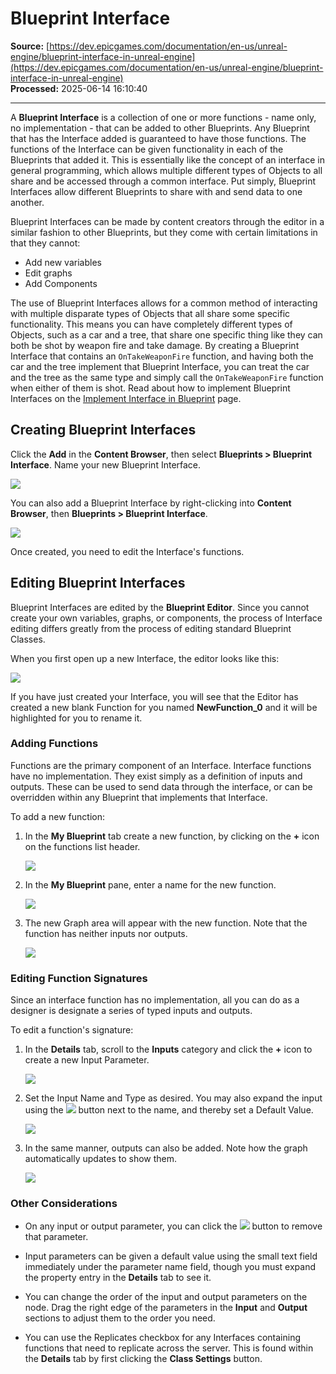 # Blueprint Interface

**Source:** [https://dev.epicgames.com/documentation/en-us/unreal-engine/blueprint-interface-in-unreal-engine](https://dev.epicgames.com/documentation/en-us/unreal-engine/blueprint-interface-in-unreal-engine)  
**Processed:** 2025-06-14 16:10:40

---

A **Blueprint Interface** is a collection of one or more functions - name only, no implementation - that can be added to other Blueprints. Any Blueprint that has the Interface added is guaranteed to have those functions. The functions of the Interface can be given functionality in each of the Blueprints that added it. This is essentially like the concept of an interface in general programming, which allows multiple different types of Objects to all share and be accessed through a common interface. Put simply, Blueprint Interfaces allow different Blueprints to share with and send data to one another.

Blueprint Interfaces can be made by content creators through the editor in a similar fashion to other Blueprints, but they come with certain limitations in that they cannot:

-   Add new variables
-   Edit graphs
-   Add Components

The use of Blueprint Interfaces allows for a common method of interacting with multiple disparate types of Objects that all share some specific functionality. This means you can have completely different types of Objects, such as a car and a tree, that share one specific thing like they can both be shot by weapon fire and take damage. By creating a Blueprint Interface that contains an `OnTakeWeaponFire` function, and having both the car and the tree implement that Blueprint Interface, you can treat the car and the tree as the same type and simply call the `OnTakeWeaponFire` function when either of them is shot. Read about how to implement Blueprint Interfaces on the [Implement Interface in Blueprint](/documentation/en-us/unreal-engine/implementing-blueprint-interfaces-in-unreal-engine) page.

## Creating Blueprint Interfaces

Click the **Add** in the **Content Browser**, then select **Blueprints > Blueprint Interface**. Name your new Blueprint Interface.

![](https://d1iv7db44yhgxn.cloudfront.net/documentation/images/f58b3f2b-2e0a-4124-b784-acdac8e7f6ce/createinterface.png)

You can also add a Blueprint Interface by right-clicking into **Content Browser**, then **Blueprints > Blueprint Interface**.

![](createdblueprintinterface.png)

Once created, you need to edit the Interface's functions.

## Editing Blueprint Interfaces

Blueprint Interfaces are edited by the **Blueprint Editor**. Since you cannot create your own variables, graphs, or components, the process of Interface editing differs greatly from the process of editing standard Blueprint Classes.

When you first open up a new Interface, the editor looks like this:

![](https://d1iv7db44yhgxn.cloudfront.net/documentation/images/ca176849-4f39-4e50-bd83-e01672bddf2d/interfaceeditor.png)

If you have just created your Interface, you will see that the Editor has created a new blank Function for you named **NewFunction\_0** and it will be highlighted for you to rename it.

### Adding Functions

Functions are the primary component of an Interface. Interface functions have no implementation. They exist simply as a definition of inputs and outputs. These can be used to send data through the interface, or can be overridden within any Blueprint that implements that Interface.

To add a new function:

1.  In the **My Blueprint** tab create a new function, by clicking on the **+** icon on the functions list header.
    
    ![](https://d1iv7db44yhgxn.cloudfront.net/documentation/images/44eda649-8b7f-4bfb-a496-2ed3b02dcb82/addmyfunction.png)
2.  In the **My Blueprint** pane, enter a name for the new function.
    
    ![](https://d1iv7db44yhgxn.cloudfront.net/documentation/images/9fbca9f5-8d46-49a6-9897-5dc5f8bb6bca/renamemyfunction.png)
3.  The new Graph area will appear with the new function. Note that the function has neither inputs nor outputs.
    
    ![](https://d1iv7db44yhgxn.cloudfront.net/documentation/images/de268461-5f55-4250-8e22-ca435296cb2a/newfunctioncreated.png)

### Editing Function Signatures

Since an interface function has no implementation, all you can do as a designer is designate a series of typed inputs and outputs.

To edit a function's signature:

1.  In the **Details** tab, scroll to the **Inputs** category and click the **+** icon to create a new Input Parameter.
    
    ![](https://d1iv7db44yhgxn.cloudfront.net/documentation/images/4045afc7-59b4-4412-ba47-eaeb064fe79f/details_signature.png)
2.  Set the Input Name and Type as desired. You may also expand the input using the ![](https://d1iv7db44yhgxn.cloudfront.net/documentation/images/dc978a2d-00ea-42e9-bbcf-8dbada9bbb12/button_dropdownarrow.png) button next to the name, and thereby set a Default Value.
    
    ![](https://d1iv7db44yhgxn.cloudfront.net/documentation/images/578f36aa-c423-4505-812b-088750a72e69/floatinput-graph.png)
3.  In the same manner, outputs can also be added. Note how the graph automatically updates to show them.
    
    ![](https://d1iv7db44yhgxn.cloudfront.net/documentation/images/a5bd5f5a-8367-4ceb-b408-9cf06f1d1d4a/outputbool-graph.png)

### Other Considerations

-   On any input or output parameter, you can click the ![](https://d1iv7db44yhgxn.cloudfront.net/documentation/images/2f5b2c0a-f239-455c-9ba6-9db8ac206adc/button_x_remove.png) button to remove that parameter.
    
-   Input parameters can be given a default value using the small text field immediately under the parameter name field, though you must expand the property entry in the **Details** tab to see it.
    
-   You can change the order of the input and output parameters on the node. Drag the right edge of the parameters in the **Input** and **Output** sections to adjust them to the order you need.
    
-   You can use the Replicates checkbox for any Interfaces containing functions that need to replicate across the server. This is found within the **Details** tab by first clicking the **Class Settings** button.